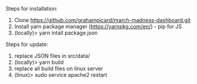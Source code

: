 Steps for installation:

1. Clone https://github.com/grahampicard/march-madness-dashboard.git
2. Install yarn package manager (https://yarnpkg.com/en/) - pip for JS
3. (locally)> yarn intall package.json

Steps for update:
1. replace JSON files in src/data/
2. (locally)> yarn build
3. replace all build files on linux server
4. (linux)> sudo service apache2 restart
